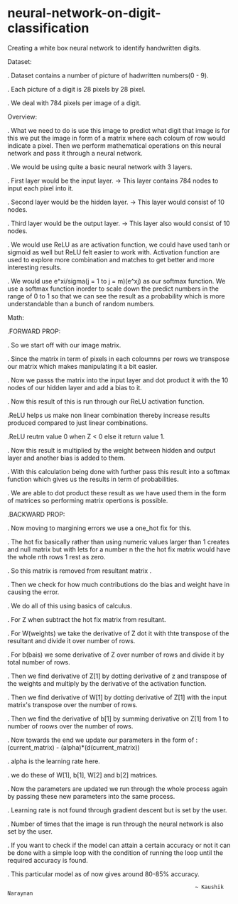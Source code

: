 # neural-network-on-digit-classification


Creating a white box neural network to identify handwritten digits.


Dataset:

. Dataset contains a number of picture of hadwritten numbers(0 - 9).

. Each picture of a digit is 28 pixels by 28 pixel.

. We deal with 784 pixels per image of a digit.


Overview:

. What we need to do is use this image to predict what digit that image is for this we put the image in form of a matrix where each coloum of row would indicate a pixel. Then we perform mathematical operations on this neural network and pass it through a neural network.

. We would be using quite a basic neural network with 3 layers.

. First layer would be the input layer.
    -> This layer contains 784 nodes to input each pixel into it.

. Second layer would be the hidden layer.
    -> This layer would consist of 10 nodes.

. Third layer would be the output layer.
    -> This layer also would consist of 10 nodes.
    
. We would use ReLU as are activation function, we could have used tanh or sigmoid as well but ReLU felt easier to work with. Activation function are used to explore more combination and matches to get better and more interesting results.

. We would use e^xi/sigma(j = 1 to j = m)(e^xj) as our softmax function. We use a softmax function inorder to scale down the predict numbers in the range of 0 to 1 so that we can see the result as a probability which is more understandable than a bunch of random numbers.


Math:

.FORWARD PROP:

  . So we start off with our image matrix.
  
  . Since the matrix in term of pixels in each coloumns per rows we transpose our matrix which makes manipulating it a bit easier.
  
  . Now we passs the matrix into the input layer and dot product it with the 10 nodes of our hidden layer and add a bias to it.
  
  . Now this result of this is run through our ReLU activation function.
  
  .ReLU helps us make non linear combination thereby increase results produced compared to just linear combinations.
  
  .ReLU reutrn value 0 when Z < 0 else it return value 1.
  
  . Now this result is multiplied by the weight between hidden and output layer and another bias is added to them.
  
  . With this calculation being done with further pass this result into a softmax function which gives us the results in term of probabilities.
  
  . We are able to dot product these result as we have used them in the form of matrices so performing matrix opertions is possible.
  
  
.BACKWARD PROP:

  . Now moving to margining errors we use a one_hot fix for this.
  
  . The hot fix basically rather than using numeric values larger than 1 creates and null matrix but with lets for a number n the the hot fix matrix would have the whole nth rows 1 rest as zero.
  
  . So this matrix is removed from resultant matrix .
  
  . Then we check for how much contributions do the bias and weight have in causing the error.
  
  . We do all of this using basics of calculus.
  
  . For Z when subtract the hot fix matrix from resultant.
  
  . For W(weights) we take the derivative of Z dot it with thte transpose of the resultant and divide it over number of rows.
  
  . For b(bais) we some derivative of Z over number of rows and divide it by total number of rows.
  
  . Then we find derivative of Z[1] by dotting derivative of z and transpose of the weights and multiply by the derivative of the activation function.
  
  . Then we find derivative of W[1] by dotting derivative of Z[1] with the input matrix's transpose over the number of rows.
  
  . Then we find the derivative of b[1] by summing derivative on Z[1] from 1 to number of roows over the number of rows.
  
  . Now towards the end we update our parameters in the form of :
          (current_matrix) - (alpha)*(d(current_matrix))
  
  . alpha is the learning rate here.
  
  . we do these of W[1], b[1], W[2] and b[2] matrices.
  
  
. Now the parameters are updated we run through the whole process again by passing these new parameters into the same process.

. Learning rate is not found through gradient descent but is set by the user.

. Number of times that the image is run through the neural network is also set by the user.

. If you want to check if the model can attain a certain accuracy or not it can be done with a simple loop with the condition of running the loop until the required accuracy is found.

. This particular model as of now gives around 80-85% accuracy.

                                                               ~ Kaushik Naraynan
